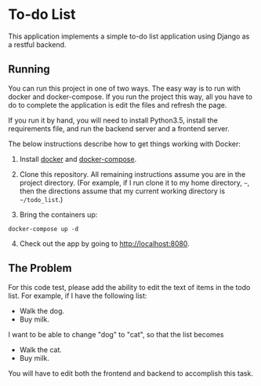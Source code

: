 # To-do List

This application implements a simple to-do list application
using Django as a restful backend.

## Running

You can run this project in one of two ways.  The easy way is to run
with docker and docker-compose.   If you run the project this way,
all you have to do to complete the application is edit the files and
refresh the page.

If you run it by hand, you will need to install Python3.5, install
the requirements file, and run the backend server and a frontend
server.

The below instructions describe how to get things working with Docker:

1. Install [docker](https://docs.docker.com/install/)
   and [docker-compose](https://docs.docker.com/compose/install/).

2. Clone this repository.  All remaining instructions assume you are in the
   project directory. (For example, if I run clone it to my home directory,
   `~`, then the directions assume that my current working directory is
   `~/todo_list`.)

3. Bring the containers up:

```
docker-compose up -d
```

4. Check out the app by going to [http://localhost:8080](http://localhost:8080).


## The Problem

For this code test, please add the ability to edit the text of items in the
todo list.  For example, if I have the following list:

  - Walk the dog.
  - Buy milk.

I want to be able to change "dog" to "cat", so that the list becomes

  - Walk the cat.
  - Buy milk.

You will have to edit both the frontend and backend to accomplish this task.

